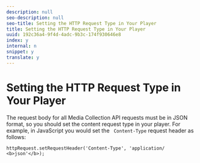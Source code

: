```yaml
---
description: null
seo-description: null
seo-title: Setting the HTTP Request Type in Your Player
title: Setting the HTTP Request Type in Your Player
uuid: 192c36a4-9f4d-4adc-9b3c-174f930646e8
index: y
internal: n
snippet: y
translate: y
---
```


# Setting the HTTP Request Type in Your Player


<a id="section_dnm_5by_lcb"></a>

The request body for all Media Collection API requests must be in JSON format, so you should set the content request type in your player. For example, in JavaScript you would set the ` Content-Type` request header as follows: 
```
httpRequest.setRequestHeader('Content-Type', 'application/ 
<b>json'</b>); 

```
